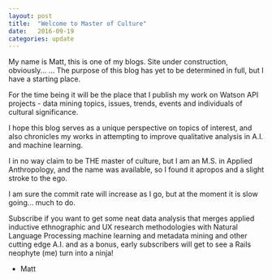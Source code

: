 ```yaml
---
layout: post
title:  "Welcome to Master of Culture"
date:   2016-09-19
categories: update
---
```

My name is Matt, this is one of my blogs.
    Site under construction, obviously...
      ... The purpose of this blog has yet to be determined in full,
      but I have a starting place.

For the time being it will be the place that I publish my work on Watson API projects - data mining topics, issues, trends, events and individuals of cultural significance.

I hope this blog serves as a unique perspective on topics of interest, and also chronicles my works in attempting to improve qualitative analysis in A.I. and machine learning.

I in no way claim to be THE master of culture, but I am an M.S. in Applied Anthropology, and the name was available, so I found it apropos and a slight stroke to the ego.  

I am sure the commit rate will increase as I go, but at the moment it is slow going... much to do.

Subscribe if you want to get some neat data analysis that merges applied inductive ethnographic and UX research methodologies with Natural Language Processing machine learning and metadata mining and other cutting edge A.I. and as a bonus, early subscribers will get to see a Rails neophyte (me) turn into a ninja!

- Matt
